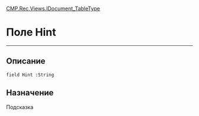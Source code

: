 ﻿---
Link: CMP.Rec.Views.IDocument_TableType.@Hint
---

<!---  Навигация
[Имя проекта](#) :
-->
[CMP.Rec.Views.IDocument_TableType](Default)

# Поле Hint
---

## Описание

    field Hint :String

<!--
## Аргументы{#Args}

### Аргумент1

Описание аргумента 1
-->

## Назначение

Подсказка

<!--
## Пример

    Hint...
-->

